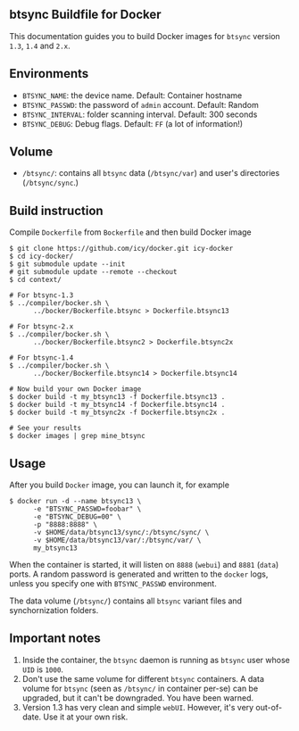 ## btsync Buildfile for Docker

This documentation guides you to build Docker images for `btsync`
version `1.3`, `1.4` and `2.x`.

## Environments

* `BTSYNC_NAME`: the device name. Default: Container hostname
* `BTSYNC_PASSWD`: the password of `admin` account. Default: Random
* `BTSYNC_INTERVAL`: folder scanning interval. Default: 300 seconds
* `BTSYNC_DEBUG`: Debug flags. Default: `FF` (a lot of information!)

## Volume

* `/btsync/`: contains all `btsync` data (`/btsync/var`) and user's
  directories (`/btsync/sync`.)

## Build instruction

Compile `Dockerfile` from `Bockerfile` and then build Docker image

    $ git clone https://github.com/icy/docker.git icy-docker
    $ cd icy-docker/
    $ git submodule update --init
    # git submodule update --remote --checkout
    $ cd context/

    # For btsync-1.3
    $ ../compiler/bocker.sh \
          ../bocker/Bockerfile.btsync > Dockerfile.btsync13

    # For btsync-2.x
    $ ../compiler/bocker.sh \
          ../bocker/Bockerfile.btsync2 > Dockerfile.btsync2x

    # For btsync-1.4
    $ ../compiler/bocker.sh \
          ../bocker/Bockerfile.btsync14 > Dockerfile.btsync14

    # Now build your own Docker image
    $ docker build -t my_btsync13 -f Dockerfile.btsync13 .
    $ docker build -t my_btsync14 -f Dockerfile.btsync14 .
    $ docker build -t my_btsync2x -f Dockerfile.btsync2x .

    # See your results
    $ docker images | grep mine_btsync

## Usage

After you build `Docker` image, you can launch it, for example

    $ docker run -d --name btsync13 \
          -e "BTSYNC_PASSWD=foobar" \
          -e "BTSYNC_DEBUG=00" \
          -p "8888:8888" \
          -v $HOME/data/btsync13/sync/:/btsync/sync/ \
          -v $HOME/data/btsync13/var/:/btsync/var/ \
          my_btsync13

When the container is started, it will listen on `8888` (`webui`)
and `8881` (`data`) ports. A random password is generated and written
to the `docker` logs, unless you specify one with `BTSYNC_PASSWD`
environment.

The data volume (`/btsync/`) contains all `btsync` variant files
and synchornization folders.


## Important notes

1. Inside the container,
   the `btsync` daemon is running as `btsync` user whose `UID` is `1000`.
1. Don't use the same volume for different `btsync` containers.
   A data volume for `btsync` (seen as `/btsync/` in container per-se)
   can be upgraded, but it can't be downgraded. You have been warned.
1. Version 1.3 has very clean and simple `webUI`. However, it's very
  out-of-date. Use it at your own risk.
